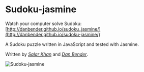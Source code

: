 Sudoku-jasmine
==============

Watch your computer solve Sudoku:
[http://danbender.github.io/sudoku_jasmine/](http://danbender.github.io/sudoku-jasmine/)


A Sudoku puzzle written in JavaScript and tested with Jasmine.

Written by *[Salar Khan](https://github.com/salarkhan)* and *[Dan Bender](https://github.com/danbender)*.


![Sudoku-jasmine](http://i2.minus.com/jnWiEL3GJXvhz.png)
